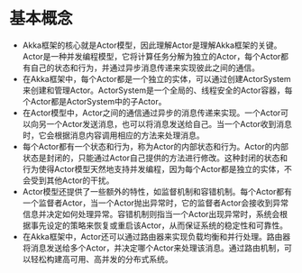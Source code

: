 # 基本概念
* Akka框架的核心就是Actor模型，因此理解Actor是理解Akka框架的关键。Actor是一种并发编程模型，它将计算任务分解为独立的Actor，每个Actor都有自己的状态和行为，并通过异步消息传递来实现彼此之间的通信。
* 在Akka框架中，每个Actor都是一个独立的实体，可以通过创建ActorSystem来创建和管理Actor。ActorSystem是一个全局的、线程安全的Actor容器，每个Actor都是ActorSystem中的子Actor。
* 在Actor模型中，Actor之间的通信通过异步的消息传递来实现。一个Actor可以向另一个Actor发送消息，也可以将消息发送给自己。当一个Actor收到消息时，它会根据消息内容调用相应的方法来处理消息。
* 每个Actor都有一个状态和行为，称为Actor的内部状态和行为。Actor的内部状态是封闭的，只能通过Actor自己提供的方法进行修改。这种封闭的状态和行为使得Actor模型天然地支持并发编程，因为每个Actor都是独立的实体，不会受到其他Actor的干扰。
* Actor模型还提供了一些额外的特性，如监督机制和容错机制。每个Actor都有一个监督者Actor，当一个Actor抛出异常时，它的监督者Actor会接收到异常信息并决定如何处理异常。容错机制则指当一个Actor出现异常时，系统会根据事先设定的策略来恢复或重启该Actor，从而保证系统的稳定性和可靠性。
* 在Akka框架中，Actor还可以通过路由器来实现负载均衡和并行处理。路由器将消息发送给多个Actor，并决定哪个Actor来处理该消息。通过路由机制，可以轻松构建高可用、高并发的分布式系统。